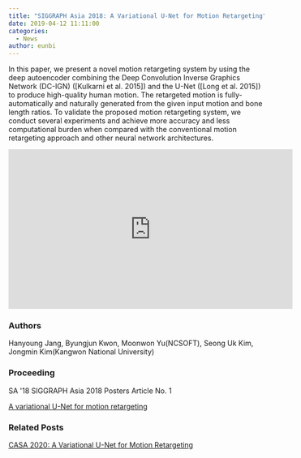 ```yaml
---
title: "SIGGRAPH Asia 2018: A Variational U-Net for Motion Retargeting"
date: 2019-04-12 11:11:00
categories:
  - News
author: eunbi
---
```


In this paper, we present a novel motion retargeting system by using the deep autoencoder combining the Deep Convolution Inverse Graphics Network (DC-IGN) ([Kulkarni et al. 2015]) and the U-Net ([Long et al. 2015]) to produce high-quality human motion. The retargeted motion is fully-automatically and naturally generated from the given input motion and bone length ratios. To validate the proposed motion retargeting system, we conduct several experiments and achieve more accuracy and less computational burden when compared with the conventional motion retargeting approach and other neural network architectures.

<iframe width="560" height="315" src="https://www.youtube.com/embed/Kv2ayFELxHg" frameborder="0" allow="accelerometer; autoplay; encrypted-media; gyroscope; picture-in-picture" allowfullscreen></iframe><br>

### Authors

Hanyoung Jang, Byungjun Kwon, Moonwon Yu(NCSOFT), Seong Uk Kim, Jongmin Kim(Kangwon National University)

### Proceeding

SA '18 SIGGRAPH Asia 2018 Posters Article No. 1 

[A variational U-Net for motion retargeting](https://dl.acm.org/citation.cfm?id=3283316)

### Related Posts

[CASA 2020: A Variational U-Net for Motion Retargeting](https://nc-moai.github.io/news/Variational_U-Net_CASA/)